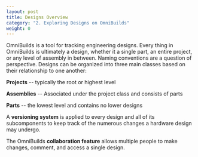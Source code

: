 ```yaml
---
layout: post
title: Designs Overview
category: "2. Exploring Designs on OmniBuilds"
weight: 0
---
```



OmniBuilds is a tool for tracking engineering designs. Every thing in OmniBuilds is ultimately a design, whether it a single part, an entire project, or any level of assembly in between. Naming conventions are a question of perspective. Designs can be organized into three main classes based on their relationship to one another:

**Projects** -- typically the root or highest level

**Assemblies** -- Associated under the project class and consists of parts

**Parts** -- the lowest level and contains no lower designs

A **versioning system** is applied to every design and all of its subcomponents to keep track of the numerous changes a hardware design may undergo.

The OmniBuilds **collaboration feature** allows multiple people to make changes, comment, and access a single design. 


